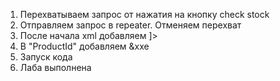 1) Перехватываем запрос от нажатия на кнопку check stock
2) Отправляем запрос в repeater. Отменяем перехват
3) После начала xml добавляем <!DOCTYPE test [ <!ENTITY xxe SYSTEM "file:///etc/passwd"> ]>
4) В "ProductId" добавляем &xxe
5) Запуск кода
6) Лаба выполнена
